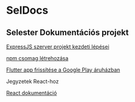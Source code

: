 # SelDocs

## Selester Dokumentációs projekt

[ExpressJS szerver projekt kezdeti lépései](./ExpressJS/Starting_ExpressJS_Project.hu.md)

[npm csomag létrehozása](./npm/Create_scoped_public_pakcage.hu.md)

[Flutter app frissítése a Google Play áruházban](./Flutter/Update_app_in_play_store.md)

Jegyzetek React-hoz

[React dokumentáció](./ReactJS/react-main.hu.md)

